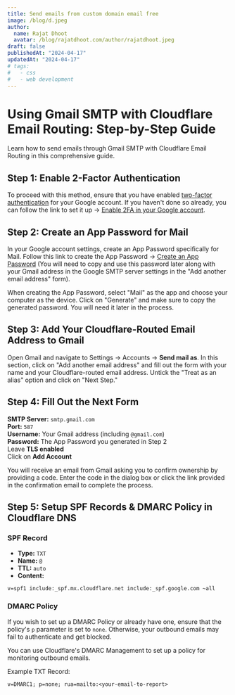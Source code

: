 ```yaml
---
title: Send emails from custom domain email free
image: /blog/d.jpeg
author:
  name: Rajat Dhoot
  avatar: /blog/rajatdhoot.com/author/rajatdhoot.jpeg
draft: false
publishedAt: "2024-04-17"
updatedAt: "2024-04-17"
# tags:
#   - css
#   - web development
---
```


# Using Gmail SMTP with Cloudflare Email Routing: Step-by-Step Guide

Learn how to send emails through Gmail SMTP with Cloudflare Email Routing in this comprehensive guide.

## Step 1: Enable 2-Factor Authentication

To proceed with this method, ensure that you have enabled [two-factor authentication](https://safety.google/authentication/) for your Google account. If you haven't done so already, you can follow the link to set it up → [Enable 2FA in your Google account](https://myaccount.google.com/signinoptions/two-step-verification).

## Step 2: Create an App Password for Mail

In your Google account settings, create an App Password specifically for Mail. Follow this link to create the App Password → [Create an App Password](https://security.google.com/settings/security/apppasswords) (You will need to copy and use this password later along with your Gmail address in the Google SMTP server settings in the "Add another email address" form).

When creating the App Password, select "Mail" as the app and choose your computer as the device. Click on "Generate" and make sure to copy the generated password. You will need it later in the process.

## Step 3: Add Your Cloudflare-Routed Email Address to Gmail

Open Gmail and navigate to Settings → Accounts → **Send mail as**. In this section, click on "Add another email address" and fill out the form with your name and your Cloudflare-routed email address. Untick the "Treat as an alias" option and click on "Next Step."

## Step 4: Fill Out the Next Form

**SMTP Server:** `smtp.gmail.com`  
**Port:** `587`  
**Username:** Your Gmail address (including `@gmail.com`)  
**Password:** The App Password you generated in Step 2  
Leave **TLS enabled**  
Click on **Add Account**

You will receive an email from Gmail asking you to confirm ownership by providing a code. Enter the code in the dialog box or click the link provided in the confirmation email to complete the process.

## Step 5: Setup SPF Records & DMARC Policy in Cloudflare DNS

### SPF Record

- **Type:** `TXT`
- **Name:** `@`
- **TTL:** `auto`
- **Content:**

```
v=spf1 include:_spf.mx.cloudflare.net include:_spf.google.com ~all
```

### DMARC Policy

If you wish to set up a DMARC Policy or already have one, ensure that the policy's `p` parameter is set to `none`. Otherwise, your outbound emails may fail to authenticate and get blocked.

You can use Cloudflare's DMARC Management to set up a policy for monitoring outbound emails.

Example TXT Record:

```
v=DMARC1; p=none; rua=mailto:<your-email-to-report>
```
